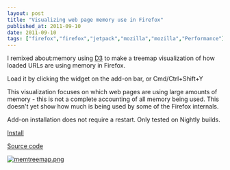 ```yaml
---
layout: post
title: "Visualizing web page memory use in Firefox"
published_at: 2011-09-10
date: 2011-09-10
tags: ["firefox","firefox","jetpack","mozilla","mozilla","Performance"]
---
```


I remixed about:memory using [D3](http://mbostock.github.com/d3/) to make a treemap visualization of how loaded URLs are using memory in Firefox.

Load it by clicking the widget on the add-on bar, or Cmd/Ctrl+Shift+Y

This visualization focuses on which web pages are using large amounts of memory - this is not a complete accounting of all memory being used. This doesn't yet show how much is being used by some of the Firefox internals.

Add-on installation does not require a restart. Only tested on Nightly builds.

[Install](https://addons.mozilla.org/en-US/firefox/addon/aboutmemory-treemap-visuali/)

[Source code](https://github.com/autonome/Memtreemap)

[![](http://autonome.files.wordpress.com/2011/09/memtreemap.png "memtreemap.png")](memtreemap.png)
